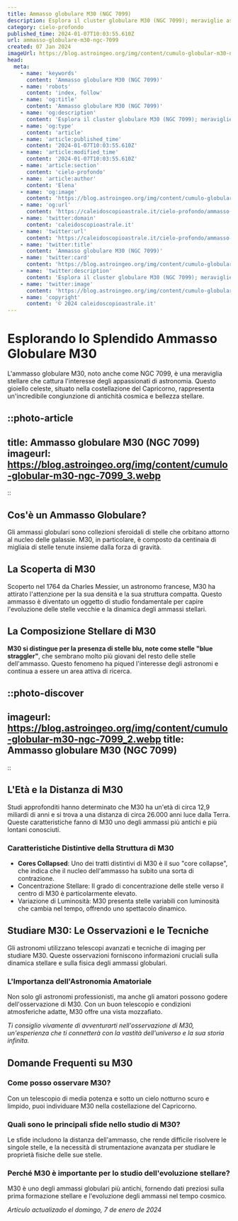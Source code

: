 ```yaml
---
title: Ammasso globulare M30 (NGC 7099)
description: Esplora il cluster globulare M30 (NGC 7099); meraviglie astronomiche, stelle antiche e segreti cosmici. Scopri di più sulluniverso!
category: cielo-profondo
published_time: 2024-01-07T10:03:55.610Z
url: ammasso-globulare-m30-ngc-7099
created: 07 Jan 2024
imageUrl: https://blog.astroingeo.org/img/content/cumulo-globular-m30-ngc-7099_3.webp
head:
  meta:
    - name: 'keywords'
      content: 'Ammasso globulare M30 (NGC 7099)'
    - name: 'robots'
      content: 'index, follow'
    - name: 'og:title'
      content: 'Ammasso globulare M30 (NGC 7099)'
    - name: 'og:description'
      content: 'Esplora il cluster globulare M30 (NGC 7099); meraviglie astronomiche, stelle antiche e segreti cosmici. Scopri di più sulluniverso!'
    - name: 'og:type'
      content: 'article'
    - name: 'article:published_time'
      content: '2024-01-07T10:03:55.610Z'
    - name: 'article:modified_time'
      content: '2024-01-07T10:03:55.610Z'
    - name: 'article:section'
      content: 'cielo-profondo'
    - name: 'article:author'
      content: 'Elena'
    - name: 'og:image'
      content: 'https://blog.astroingeo.org/img/content/cumulo-globular-m30-ngc-7099_3.webp'
    - name: 'og:url'
      content: 'https://caleidoscopioastrale.it/cielo-profondo/ammasso-globulare-m30-ngc-7099'
    - name: 'twitter:domain'
      content: 'caleidoscopioastrale.it'
    - name: 'twitter:url'
      content: 'https://caleidoscopioastrale.it/cielo-profondo/ammasso-globulare-m30-ngc-7099'
    - name: 'twitter:title'
      content: 'Ammasso globulare M30 (NGC 7099)'
    - name: 'twitter:card'
      content: 'https://blog.astroingeo.org/img/content/cumulo-globular-m30-ngc-7099_3.webp'
    - name: 'twitter:description'
      content: 'Esplora il cluster globulare M30 (NGC 7099); meraviglie astronomiche, stelle antiche e segreti cosmici. Scopri di più sulluniverso!'
    - name: 'twitter:image'
      content: 'https://blog.astroingeo.org/img/content/cumulo-globular-m30-ngc-7099_3.webp'
    - name: 'copyright'
      content: '© 2024 caleidoscopioastrale.it'
---
```

# Esplorando lo Splendido Ammasso Globulare M30

L'ammasso globulare M30, noto anche come NGC 7099, è una meraviglia stellare che cattura l'interesse degli appassionati di astronomia. Questo gioiello celeste, situato nella costellazione del Capricorno, rappresenta un'incredibile congiunzione di antichità cosmica e bellezza stellare.

::photo-article
---
title: Ammasso globulare M30 (NGC 7099)
imageurl: https://blog.astroingeo.org/img/content/cumulo-globular-m30-ngc-7099_3.webp
---
::

## Cos'è un Ammasso Globulare?

Gli ammassi globulari sono collezioni sferoidali di stelle che orbitano attorno al nucleo delle galassie. M30, in particolare, è composto da centinaia di migliaia di stelle tenute insieme dalla forza di gravità.

## La Scoperta di M30

Scoperto nel 1764 da Charles Messier, un astronomo francese, M30 ha attirato l'attenzione per la sua densità e la sua struttura compatta. Questo ammasso è diventato un oggetto di studio fondamentale per capire l'evoluzione delle stelle vecchie e la dinamica degli ammassi stellari.

## La Composizione Stellare di M30

**M30 si distingue per la presenza di stelle blu, note come stelle "blue straggler"**, che sembrano molto più giovani del resto delle stelle dell'ammasso. Questo fenomeno ha piqued l'interesse degli astronomi e continua a essere un area attiva di ricerca.

::photo-discover
---
imageurl: https://blog.astroingeo.org/img/content/cumulo-globular-m30-ngc-7099_2.webp
title: Ammasso globulare M30 (NGC 7099)
---
::

## L'Età e la Distanza di M30

Studi approfonditi hanno determinato che M30 ha un'età di circa 12,9 miliardi di anni e si trova a una distanza di circa 26.000 anni luce dalla Terra. Queste caratteristiche fanno di M30 uno degli ammassi più antichi e più lontani conosciuti.

### Caratteristiche Distintive della Struttura di M30

- **Cores Collapsed**: Uno dei tratti distintivi di M30 è il suo "core collapse", che indica che il nucleo dell'ammasso ha subito una sorta di contrazione.
- Concentrazione Stellare: Il grado di concentrazione delle stelle verso il centro di M30 è particolarmente elevato.
- Variazione di Luminosità: M30 presenta stelle variabili con luminosità che cambia nel tempo, offrendo uno spettacolo dinamico.

## Studiare M30: Le Osservazioni e le Tecniche

Gli astronomi utilizzano telescopi avanzati e tecniche di imaging per studiare M30. Queste osservazioni forniscono informazioni cruciali sulla dinamica stellare e sulla fisica degli ammassi globulari.

### L'Importanza dell'Astronomia Amatoriale

Non solo gli astronomi professionisti, ma anche gli amatori possono godere dell'osservazione di M30. Con un buon telescopio e condizioni atmosferiche adatte, M30 offre una vista mozzafiato.

_Ti consiglio vivamente di avventurarti nell'osservazione di M30, un'esperienza che ti connetterà con la vastità dell'universo e la sua storia infinita._

## Domande Frequenti su M30

### Come posso osservare M30?

Con un telescopio di media potenza e sotto un cielo notturno scuro e limpido, puoi individuare M30 nella costellazione del Capricorno.

### Quali sono le principali sfide nello studio di M30?

Le sfide includono la distanza dell'ammasso, che rende difficile risolvere le singole stelle, e la necessità di strumentazione avanzata per studiare le proprietà fisiche delle sue stelle.

### Perché M30 è importante per lo studio dell'evoluzione stellare?

M30 è uno degli ammassi globulari più antichi, fornendo dati preziosi sulla prima formazione stellare e l'evoluzione degli ammassi nel tempo cosmico.

_Artículo actualizado el domingo, 7 de enero de 2024_
